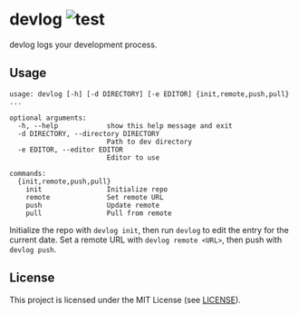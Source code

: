 # devlog ![test](https://github.com/jcrd/devlog/actions/workflows/test.yml/badge.svg)

devlog logs your development process.

## Usage

```
usage: devlog [-h] [-d DIRECTORY] [-e EDITOR] {init,remote,push,pull} ...

optional arguments:
  -h, --help            show this help message and exit
  -d DIRECTORY, --directory DIRECTORY
                        Path to dev directory
  -e EDITOR, --editor EDITOR
                        Editor to use

commands:
  {init,remote,push,pull}
    init                Initialize repo
    remote              Set remote URL
    push                Update remote
    pull                Pull from remote
```

Initialize the repo with `devlog init`, then run `devlog` to edit the entry for
the current date.
Set a remote URL with `devlog remote <URL>`, then push with `devlog push`.

## License

This project is licensed under the MIT License (see [LICENSE](LICENSE)).

